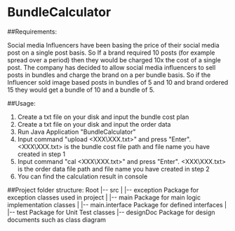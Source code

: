 # BundleCalculator

##Requirements:

Social media Influencers have been basing the price of their social media post on a single post basis. So If a brand required 10 posts (for example spread over a period) then they would be charged 10x the cost of a single post. The company has decided to allow social media influencers to sell posts in bundles and charge the brand on a per bundle basis. So if the Influencer sold image based posts in bundles of 5 and 10 and brand ordered 15 they would get a bundle of 10 and a bundle of 5.

##Usage:

1. Create a txt file on your disk and input the bundle cost plan
2. Create a txt file on your disk and input the order data
3. Run Java Application "BundleCalculator"
4. Input command "upload <XXX\XXX.txt>" and press "Enter". <XXX\XXX.txt> is the bundle cost file path and file name you have created in step 1
5. Input command "cal <XXX\XXX.txt>" and press "Enter". <XXX\XXX.txt> is the order data file path and file name you have created in step 2
6. You can find the calculation result in console

##Project folder structure:
Root
|--	src
|		|-- exception			Package for exception classes used in project
|		|-- main				Package for main logic implementation classes
|		|-- main.interface		Package for defined interfaces
|		|-- test				Package for Unit Test classes
|--	designDoc					Package for design documents such as class diagram
